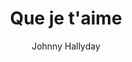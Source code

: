 ---
layout: post
title: Que je t'aime
author: Johnny Hallyday
language: "Français"
image:
  artist: johnny-hallyday.png
---